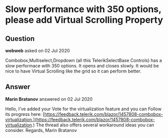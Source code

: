 # Slow performance with 350 options, please add Virtual Scrolling Property

## Question

**webweb** asked on 02 Jul 2020

Combobox,Multiselect,Dropdown (all this TelerikSelectBase Controls) has a slow performace with 350 options. It opens and closes slowly. It would be nice to have Virtual Scrolling like the grid so it can perform better.

## Answer

**Marin Bratanov** answered on 02 Jul 2020

Hello, I've added your Vote for the virtualization feature and you can Follow its progress here: [https://feedback.telerik.com/blazor/1457808-combobox-virtualization.](https://feedback.telerik.com/blazor/1457808-combobox-virtualization.) The thread also offers several workaround ideas you can consider. Regards, Marin Bratanov
